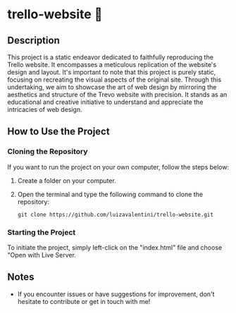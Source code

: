 # trello-website 📘

## Description
This project is a static endeavor dedicated to faithfully reproducing the Trello website. It encompasses a meticulous replication of the website's design and layout. It's important to note that this project is purely static, focusing on recreating the visual aspects of the original site. Through this undertaking, we aim to showcase the art of web design by mirroring the aesthetics and structure of the Trevo website with precision. It stands as an educational and creative initiative to understand and appreciate the intricacies of web design.

## How to Use the Project

### Cloning the Repository
If you want to run the project on your own computer, follow the steps below:

1. Create a folder on your computer.
2. Open the terminal and type the following command to clone the repository:

    ```
   git clone https://github.com/luizavalentini/trello-website.git
   ```

### Starting the Project
To initiate the project, simply left-click on the "index.html" file and choose "Open with Live Server.


## Notes
- If you encounter issues or have suggestions for improvement, don't hesitate to contribute or get in touch with me!
